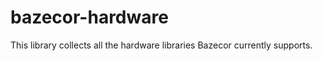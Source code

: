 bazecor-hardware
==================

This library collects all the hardware libraries Bazecor currently supports.
